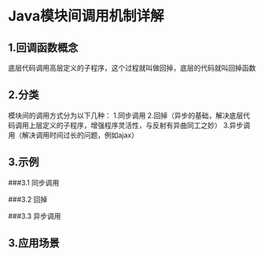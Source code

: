 # Java模块间调用机制详解

## 1.回调函数概念
底层代码调用高层定义的子程序，这个过程就叫做回掉，底层的代码就叫回掉函数

## 2.分类
模块间的调用方式分为以下几种：
1.同步调用
2.回掉（异步的基础，解决底层代码调用上层定义的子程序，增强程序灵活性，与反射有异曲同工之妙）
3.异步调用（解决调用时间过长的问题，例如ajax）
## 3.示例
###3.1 同步调用

###3.2 回掉

###3.3 异步调用


## 3.应用场景